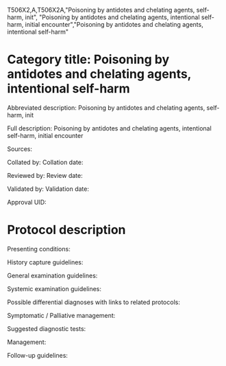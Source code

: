 T506X2,A,T506X2A,"Poisoning by antidotes and chelating agents, self-harm, init", "Poisoning by antidotes and chelating agents, intentional self-harm, initial encounter","Poisoning by antidotes and chelating agents, intentional self-harm"
# Category title: Poisoning by antidotes and chelating agents, intentional self-harm

Abbreviated description: Poisoning by antidotes and chelating agents, self-harm, init

Full description: Poisoning by antidotes and chelating agents, intentional self-harm, initial encounter

Sources:

Collated by:
Collation date:

Reviewed by:
Review date:

Validated by:
Validation date:

Approval UID:

# Protocol description

Presenting conditions:

History capture guidelines:

General examination guidelines:

Systemic examination guidelines:

Possible differential diagnoses with links to related protocols:

Symptomatic / Palliative management:

Suggested diagnostic tests:

Management:

Follow-up guidelines:
